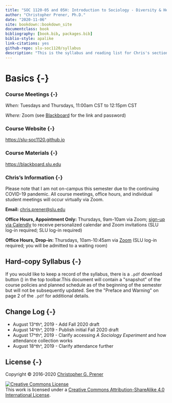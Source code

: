 ```yaml
--- 
title: "SOC 1120-05 and 05H: Introduction to Sociology - Diversity & Health"
author: "Christopher Prener, Ph.D."
date: "2020-11-06"
site: bookdown::bookdown_site
documentclass: book
bibliography: [book.bib, packages.bib]
biblio-style: apalike
link-citations: yes
github-repo: slu-soc1120/syllabus
description: "This is the syllabus and reading list for Chris's section of SOC 1120."
---
```


# Basics {-}

### Course Meetings {-}

*When:* Tuesdays and Thursdays, 11:00am CST to 12:15pm CST

*Where:*  Zoom (see <a href = "https://blackboard.slu.edu" target = "_blank">Blackboard</a> for the link and password)

### Course Website {-}

<https://slu-soc1120.github.io>

### Course Materials {-}

<https://blackboard.slu.edu>

### Chris’s Information {-}

<div class="rmdwarning">
<p>Please note that I am not on-campus this semester due to the continuing COVID-19 pandemic. All course meetings, office hours, and individual student meetings will occur virtually via Zoom.</p>
</div>

**Email:** <chris.prener@slu.edu>

**Office Hours, Appointment Only:** Thursdays, 9am-10am via Zoom; <a href = "https://calendly.com/chris-prener" target = "_blank">sign-up via Calendly</a> to receive personalized calendar and Zoom invitations (SLU log-in required; SLU log-in required)

**Office Hours, Drop-in:** Thursdays, 10am-10:45am via <a href = "https://slu.zoom.us/j/94750927433" target = "_blank">Zoom</a> (SLU log-in required; you will be admitted to a waiting room)

## Hard-copy Syllabus {-}
If you would like to keep a record of the syllabus, there is a `.pdf` download button (<i class="fa fa-file-pdf-o"></i>) in the top toolbar.This document will contain a "snapshot" of the course policies and planned schedule as of the beginning of the semester but will not be subsequently updated. See the "Preface and Warning" on page 2 of the `.pdf` for additional details.

## Change Log {-}

* August 13^th^, 2019 - Add Fall 2020 draft
* August 14^th^, 2019 - Publish initial Fall 2020 draft
* August 17^th^, 2019 - Clarify accessing *A Sociology Experiment* and how attendance collection works
* August 18^th^, 2019 - Clarify attendance further

## License {-}
Copyright © 2016-2020 [Christopher G. Prener](https://chris-prener.github.io)

<a rel="license" href="http://creativecommons.org/licenses/by-sa/4.0/"><img alt="Creative Commons License" style="border-width:0" src="https://i.creativecommons.org/l/by-sa/4.0/88x31.png" /></a><br />This work is licensed under a <a rel="license" href="http://creativecommons.org/licenses/by-sa/4.0/">Creative Commons Attribution-ShareAlike 4.0 International License</a>.


